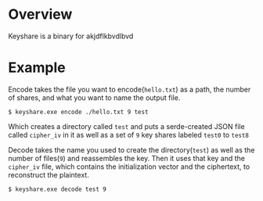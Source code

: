 # Overview

Keyshare is a binary for akjdflkbvdlbvd


# Example
Encode takes the file you want to encode(`hello.txt`) as a path, the number of shares, and what you want to name the output file.

```shell
$ keyshare.exe encode ./hello.txt 9 test
```

Which creates a directory called `test` and puts a serde-created JSON file called `cipher_iv` in it as well as a set of `9` key shares labeled `test0` to `test8`


Decode takes the name you used to create the directory(`test`) as well as the number of files(`9`) and reassembles the key. Then it uses that key and the `cipher_iv` file, which contains the initialization vector and the ciphertext, to reconstruct the plaintext.

```shell
$ keyshare.exe decode test 9
```

